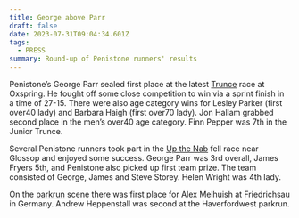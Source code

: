 ```yaml
---
title: George above Parr
draft: false
date: 2023-07-31T09:04:34.601Z
tags:
  - PRESS
summary: Round-up of Penistone runners' results
---
```

Penistone’s George Parr sealed first place at the latest [Trunce](http://results.pfrac.co.uk/fell-league-2023/trunce-7) race at Oxspring.  He fought off some close competition to win via a sprint finish in a time of 27-15.  There were also age category wins for Lesley Parker (first over40 lady) and Barbara Haigh (first over70 lady).  Jon Hallam grabbed second place in the men’s over40 age category.  Finn Pepper was 7th in the Junior Trunce.

Several Penistone runners took part in the [Up the Nab](http://results.pfrac.co.uk/fell-league-2023/up-the-nab) fell race near Glossop and enjoyed some success.  George Parr was 3rd overall, James Fryers 5th, and Penistone also picked up first team prize.  The team consisted of George, James and Steve Storey.  Helen Wright was 4th lady.

On the [parkrun](https://results.pfrac.co.uk/parkrun-2023/latest) scene there was first place for Alex Melhuish at Friedrichsau in Germany.  Andrew Heppenstall was second at the Haverfordwest parkrun.